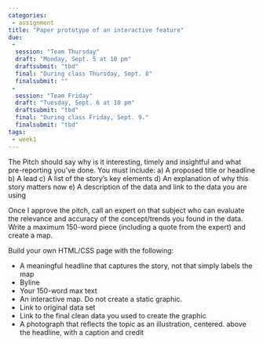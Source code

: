 ```yaml
---
categories:
 - assignment
title: "Paper prototype of an interactive feature"
due:
 -
  session: "Team Thursday"
  draft: "Monday, Sept. 5 at 10 pm"
  draftsubmit: "tbd"
  final: "During class Thursday, Sept. 8"
  finalsubmit: ""
 -
  session: "Team Friday"
  draft: "Tuesday, Sept. 6 at 10 pm"
  draftsubmit: "tbd"
  final: "During class Friday, Sept. 9."
  finalsubmit: "tbd"
tags:
 - week1
---
```


The Pitch should say why is it interesting, timely and insightful and what pre-reporting you’ve done. You must include:
a) A proposed title or headline
b) A lead
c) A list of the story’s key elements
d) An explanation of why this story matters now
e) A description of the data and link to the data you are using

Once I approve the pitch, call an expert on that subject  who can evaluate the relevance and accuracy of  the concept/trends you found in the data.
Write a maximum 150-word piece (including a  quote from the expert)  and create a map.

Build your own HTML/CSS page with the following:
- A meaningful headline that captures the story, not that simply labels the map
- Byline
- Your 150-word max text
- An interactive map. Do not create a static graphic.
- Link to original data set
- Link to the final clean data you used to create the graphic
- A photograph that reflects the topic as an illustration, centered. above the headline, with a caption and credit

